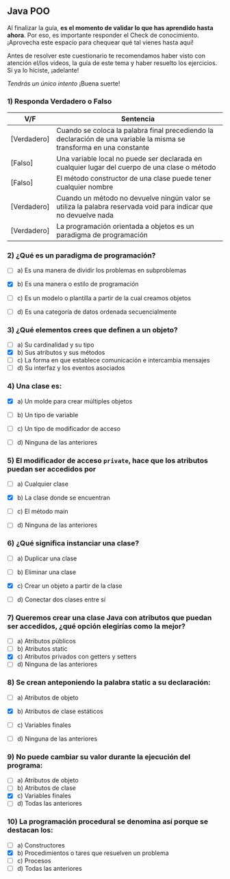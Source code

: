 ## Java POO

Al finalizar la guía, **es el momento de validar lo que has aprendido hasta ahora**. Por eso, es importante responder el Check de conocimiento. ¡Aprovecha este espacio para chequear qué tal vienes hasta aquí!

Antes de resolver este cuestionario te recomendamos haber visto con atención
el/los videos, la guía de este tema y haber resuelto los ejercicios. Si
ya lo hiciste, ¡adelante!

_Tendrás un único intento_
¡Buena suerte!

### 1) Responda Verdadero o Falso
| V/F         | Sentencia                                                                                                            |
|-------------|----------------------------------------------------------------------------------------------------------------------|
| [Verdadero] | Cuando se coloca la palabra final precediendo la declaración de una variable la misma se transforma en una constante |
| [Falso]     | Una variable local no puede ser declarada en cualquier lugar del cuerpo de una clase o método                        |
| [Falso]     | El método constructor de una clase puede tener cualquier nombre                                                      |
| [Verdadero] | Cuando un método no devuelve ningún valor se utiliza la palabra reservada void para indicar que no devuelve nada     |
| [Verdadero] | La programación orientada a objetos es un paradigma de programación                                                  | 



### 2) ¿Qué es un paradigma de programación?

- [ ] a) Es una manera de dividir los problemas en subproblemas
- [X] b) Es una manera o estilo de programación
- [ ] c) Es un modelo o plantilla a partir de la cual creamos objetos
- [ ] d) Es una categoría de datos ordenada secuencialmente


### 3) ¿Qué elementos crees que definen a un objeto?

- [ ] a) Su cardinalidad y su tipo
- [X] b) Sus atributos y sus métodos
- [ ] c) La forma en que establece comunicación e intercambia mensajes
- [ ] d) Su interfaz y los eventos asociados

### 4) Una clase es:

- [X] a) Un molde para crear múltiples objetos
- [ ] b) Un tipo de variable
- [ ] c) Un tipo de modificador de acceso
- [ ] d) Ninguna de las anteriores


### 5) El modificador de acceso `private`, hace que los atributos puedan ser accedidos por

- [ ] a) Cualquier clase
- [X] b) La clase donde se encuentran
- [ ] c) El método main
- [ ] d) Ninguna de las anteriores


### 6) ¿Qué significa instanciar una clase?

- [ ] a) Duplicar una clase
- [ ] b) Eliminar una clase
- [X] c) Crear un objeto a partir de la clase
- [ ] d) Conectar dos clases entre sí


### 7) Queremos crear una clase Java con atributos que puedan ser accedidos, ¿qué opción elegirías como la mejor?

- [ ] a) Atributos públicos
- [ ] b) Atributos static
- [X] c) Atributos privados con getters y setters
- [ ] d) Ninguna de las anteriores

### 8) Se crean anteponiendo la palabra static a su declaración:

- [ ] a) Atributos de objeto
- [X] b) Atributos de clase estáticos
- [ ] c) Variables finales
- [ ] d) Ninguna de las anteriores


### 9) No puede cambiar su valor durante la ejecución del programa:

- [ ] a) Atributos de objeto
- [ ] b) Atributos de clase
- [X] c) Variables finales
- [ ] d) Todas las anteriores

### 10) La programación procedural se denomina así porque se destacan los:

- [ ] a) Constructores
- [X] b) Procedimientos o tares que resuelven un problema
- [ ] c) Procesos
- [ ] d) Todas las anteriores